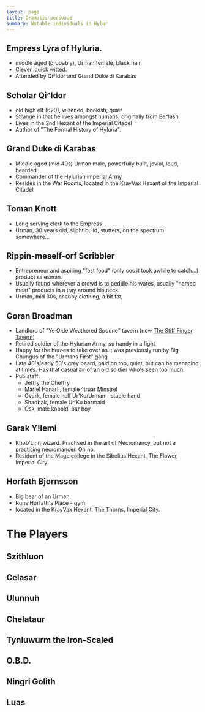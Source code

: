 ```yaml
---
layout: page
title: Dramatis personae
summary: Notable individuals in Hylur
---
```


## Empress Lyra of Hyluria.

- middle aged (probably), Urman female, black hair.
- Clever, quick witted.
- Attended by Qi^ldor and Grand Duke di Karabas

## Scholar Qi^ldor

- old high elf (620), wizened, bookish, quiet
- Strange in that he lives amongst humans, originally from Be^lash
- Lives in the 2nd Hexant of the Imperial Citadel
- Author of "The Formal History of Hyluria".

## Grand Duke di Karabas

- Middle aged (mid 40s) Urman male, powerfully built, jovial, loud, bearded
- Commander of the Hylurian imperial Army
- Resides in the War Rooms, located in the KrayVax Hexant of the Imperial
  Citadel

## Toman Knott

- Long serving clerk to the Empress
- Urman, 30 years old, slight build, stutters, on the spectrum somewhere...

## Rippin-meself-orf Scribbler

- Entrepreneur and aspiring "fast food" (only cos it took awhile to catch...)
  product salesman.
- Usually found wherever a crowd is to peddle his wares, usually "named meat"
  products in a tray around his neck.
- Urman, mid 30s, shabby clothing, a bit fat,

## Goran Broadman

- Landlord of "Ye Olde Weathered Spoone" tavern (now
  [The Stiff Finger Tavern](/misc/pubs))
- Retired soldier of the Hylurian Army, so handy in a fight
- Happy for the heroes to take over as it was previously run by Big Chungus of
  the "Urmans First" gang
- Late 40's/early 50's grey beard, bald on top, quiet, but can be menacing at
  times. Has that casual air of an old soldier who's seen too much.
- Pub staff:
  - Jeffry the Cheffry
  - Mariel Hanarli, female ^truar Minstrel
  - Ovark, female half Ur'Ku/Urman - stable hand
  - Shadbak, female Ur'Ku barmaid
  - Osk, male kobold, bar boy

## Garak Y!lemi

- Khob'Linn wizard. Practised in the art of Necromancy, but not a practising
  necromancer. Oh no.
- Resident of the Mage college in the Sibelius Hexant, The Flower, Imperial City

## Horfath Bjornsson

- Big bear of an Urman.
- Runs Horfath's Place - gym
- located in the KrayVax Hexant, The Thorns, Imperial City.

# The Players

## Szithluon

## Celasar

## Ulunnuh

## Chelataur

## Tynluwurm the Iron-Scaled

## O.B.D.

## Ningri Golith

## Luas
